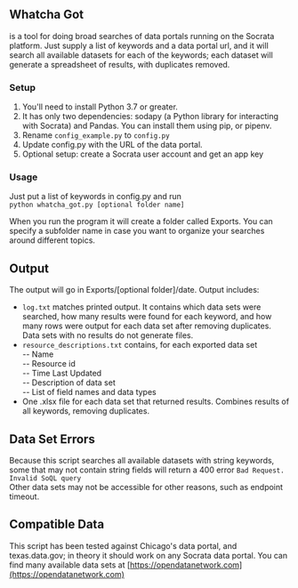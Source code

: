## Whatcha Got
is a tool for doing broad searches of data portals running on the Socrata platform.
Just supply a list of keywords and a data portal url, and it will search all available datasets for each of the keywords;
each dataset will generate a spreadsheet of results, with duplicates removed.

### Setup
1. You'll need to install Python 3.7 or greater.
2. It has only two dependencies: sodapy (a Python library for interacting with Socrata) and Pandas. You can install them
using pip, or pipenv.
3. Rename `config_example.py` to `config.py`
4. Update config.py with the URL of the data portal.
5. Optional setup: create a Socrata user account and get an app key

### Usage
Just put a list of keywords in config.py and run\
`python whatcha_got.py [optional folder name]`

When you run the program it will create a folder called Exports. You can specify a subfolder name in case you want to
organize your searches around different topics. 

## Output
The output will go in Exports/[optional folder]/date. Output includes: 
- `log.txt` matches printed output. It contains which data sets were searched, how many results were found for each
keyword, and how many rows were output for each data set after removing duplicates. Data sets with no results do not
generate files.
- `resource_descriptions.txt` contains, for each exported data set\
-- Name\
-- Resource id\
-- Time Last Updated\
-- Description of data set\
-- List of field names and data types
- One .xlsx file for each data set that returned results. Combines results of all keywords, removing duplicates.

## Data Set Errors
Because this script searches all available datasets with string keywords, some that may not contain string fields will
return a 400 error `Bad Request. Invalid SoQL query`\
Other data sets may not be accessible for other reasons, such as endpoint timeout.

## Compatible Data
This script has been tested against Chicago's data portal, and texas.data.gov; in theory it should work on any Socrata
data portal. You can find many available data sets at [https://opendatanetwork.com](https://opendatanetwork.com)